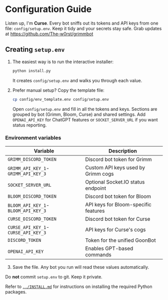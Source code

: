 # Configuration Guide

Listen up, I'm **Curse**. Every bot sniffs out its tokens and API keys from one
file: `config/setup.env`. Keep it tidy and your secrets stay safe. Grab updates
at https://github.com/The-w0rst/grimmbot

## Creating `setup.env`

1. The easiest way is to run the interactive installer:

   ```bash
   python install.py
   ```
   It creates `config/setup.env` and walks you through each value.

2. Prefer manual setup? Copy the template file:

   ```bash
   cp config/env_template.env config/setup.env
   ```

   Open `config/setup.env` and fill in all the tokens and keys. Sections are grouped by bot
(Grimm, Bloom, Curse) and shared settings. Add `OPENAI_API_KEY` for ChatGPT
features or `SOCKET_SERVER_URL` if you want status reporting.

### Environment variables

| Variable | Description |
| --- | --- |
| `GRIMM_DISCORD_TOKEN` | Discord bot token for Grimm |
| `GRIMM_API_KEY_1`-`GRIMM_API_KEY_3` | Custom API keys used by Grimm cogs |
| `SOCKET_SERVER_URL` | Optional Socket.IO status endpoint |
| `BLOOM_DISCORD_TOKEN` | Discord bot token for Bloom |
| `BLOOM_API_KEY_1`-`BLOOM_API_KEY_3` | API keys for Bloom-specific features |
| `CURSE_DISCORD_TOKEN` | Discord bot token for Curse |
| `CURSE_API_KEY_1`-`CURSE_API_KEY_3` | API keys for Curse's cogs |
| `DISCORD_TOKEN` | Token for the unified GoonBot |
| `OPENAI_API_KEY` | Enables GPT-based commands |

3. Save the file. Any bot you run will read these values automatically.

Do **not** commit `setup.env` to git. Keep it private.

Refer to [`../INSTALL.md`](../INSTALL.md) for instructions on installing the
required Python packages.
